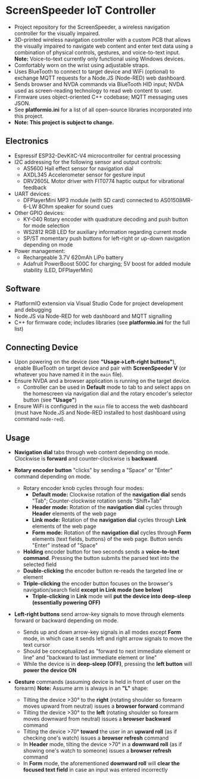 # ScreenSpeeder IoT Controller
* Project repository for the ScreenSpeeder, a wireless navigation controller for the visually impaired.
* 3D-printed wireless navigation controller with a custom PCB that allows the visually impaired to navigate web content and enter text data using a combination of physical controls, gestures, and voice-to-text input. **Note:** Voice-to-text currently only functional using Windows devices.
* Comfortably worn on the wrist using adjustable straps.
* Uses BlueTooth to connect to target device and WiFi (optional) to exchange MQTT requests for a Node.JS (Node-RED) web dashboard.
* Sends browser and NVDA commands via BlueTooth HID input; NVDA used as screen-reading technology to read web content to user. 
* Firmware uses object-oriented C++ codebase; MQTT messaging uses JSON.
* See **platformio.ini** for a list of all open-source libraries incorporated into this project.
* **Note: This project is subject to change.**

Electronics
------
* Espressif ESP32-DevKitC-V4 microcontroller for central processing
* I2C addressing for the following sensor and output controls:
  * AS5600 Hall effect sensor for navigation dial
  * AXDL345 Accelerometer sensor for gesture input
  * DRV2605L Motor driver with FIT0774 haptic output for vibrational feedback
* UART devices:
  * DFPlayerMini MP3 module (with SD card) connected to AS01508MR-6-LW 8Ohm speaker for sound cues
* Other GPIO devices:
  * KY-040 Rotary encoder with quadrature decoding and push button for mode selection
  * WS2812 RGB LED for auxiliary information regarding current mode
  * SP/ST momentary push buttons for left-right or up-down navigation depending on mode
* Power management:
  * Rechargeable 3.7V 620mAh LiPo battery
  * Adafruit PowerBoost 500C for charging; 5V boost for added module stability (LED, DFPlayerMini)

Software
-----
* PlatformIO extension via Visual Studio Code for project development and debugging
* Node.JS via Node-RED for web dashboard and MQTT signalling
* C++ for firmware code; includes libraries (see **platformio.ini** for the full list)

Connecting Device
----
* Upon powering on the device (see **"Usage->Left-right buttons"**), enable BlueTooth on target device and pair with **ScreenSpeeder V** (or whatever you have named it in the `main` file).
* Ensure NVDA and a browser application is running on the target device.
  * Controller can be used in **Default** mode to tab to and select apps on the homescreen via navigation dial and the rotary encoder's selector button (see **"Usage"**)
* Ensure WiFi is configured in the `main` file to access the web dashboard (must have Node.JS and Node-RED installed to host dashboard using command `node-red`).

Usage
----
* **Navigation dial** tabs through web content depending on mode. Clockwise is **forward** and counter-clockwise is **backward**.
  
* **Rotary encoder button** "clicks" by sending a "Space" or "Enter" command depending on mode.
  * Rotary encoder knob cycles through four modes:
    * **Default mode:** Clockwise rotation of the **navigation dial** sends "Tab"; Counter-clockwise rotation sends "Shift+Tab"
    * **Header mode:** Rotation of the **navigation dial** cycles through **Header** elements of the web page
    * **Link mode:** Rotation of the **navigation dial** cycles through **Link** elements of the web page
    * **Form mode:** Rotation of the **navigation dial** cycles through **Form** elements (text fields, buttons) of the web page. Button sends "Enter" instead of "Space"
  * **Holding** encoder button for two seconds sends a **voice-to-text command**. Pressing the button submits the parsed text into the selected field
  * **Double-clicking** the encoder button re-reads the targeted line or element
  * **Triple-clicking** the encoder button focuses on the browser's navigation/search field **except in Link mode (see below)**
    * **Triple-clicking** in **Link** mode will **put the device into deep-sleep (essentially powering OFF)**
      
* **Left-right buttons** send arrow-key signals to move through elements forward or backward depending on mode.
  * Sends up and down arrow-key signals in all modes except **Form** mode, in which case it sends left and right arrow signals to move the text cursor
  * Should be conceptualized as "forward to next immediate element or line" and "backward to last immediate element or line"
  * While the device is in **deep-sleep (OFF)**, pressing the **left button** will **power the device ON**
    
* **Gesture** commands (assuming device is held in front of user on the forearm) **Note:** Assume arm is always in an **"L"** shape:
  *  Tilting the device >30° to the **right** (rotating shoulder so forearm moves upward from neutral) issues a **browser forward** command
  *  Tilting the device >30° to the **left** (rotating shoulder so forearm moves downward from neutral) issues a **browser backward** command
  *  Tilting the device >70° **toward** the user in an **upward roll** (as if checking one's watch) issues a **browser refresh** command
    * In **Header** mode, tilting the device >70° in a **downward roll** (as if showing one's watch to someone) issues a **browser refresh** command
    * In **Form** mode, the aforementioned **downward roll** will **clear the focused text field** in case an input was entered incorrectly


